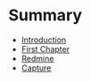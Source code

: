 # Summary

* [Introduction](README.md)
* [First Chapter](chapter1.md)
* [Redmine](redmine.md)
* [Capture](capture.md)

